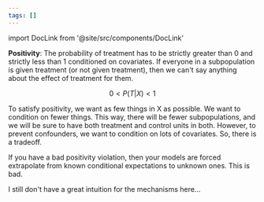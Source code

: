 ```yaml
---
tags: []
---
```


import DocLink from '@site/src/components/DocLink'


**Positivity**: The probability of treatment has to be strictly greater than 0 and strictly less than 1 conditioned on covariates. If everyone in a subpopulation is given treatment (or not given treatment), then we can't say anything about the effect of treatment for them.

$$0 < P(T | X) < 1$$

To satisfy positivity, we want as few things in X as possible. We want to condition on fewer things. This way, there will be fewer subpopulations, and we will be sure to have both treatment and control units in both. However, to prevent confounders, we want to condition on lots of covariates. So, there is a tradeoff.

If you have a bad positivity violation, then your models are forced extrapolate from known conditional expectations to unknown ones. This is bad.

I still don't have a great intuition for the mechanisms here...